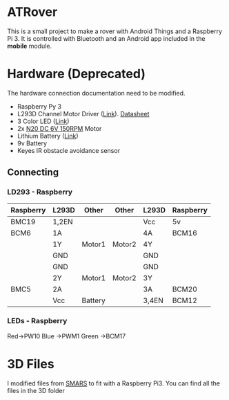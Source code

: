 # ATRover
This is a small project to make a rover with Android Things and a Raspberry Pi 3.
It is controlled with Bluetooth and an Android app included in the **mobile** module.


# Hardware (Deprecated)
The hardware connection documentation need to be modified.


- Raspberry Py 3
- L293D Channel Motor Driver  ([Link](https://www.banggood.com/1pc-L293D-L293-L293B-DIP-SOP-Push-Pull-Four-Channel-Motor-Driver-IC-p-909310.html?rmmds=myorder&cur_warehouse=USA)). [Datasheet](http://www.ti.com/lit/ds/symlink/l293.pdf)
- 3 Color LED  ([Link](http://www.dx.com/p/diy-arduino-3-color-rgb-smd-led-module-black-135046#.WqT0VOjOWUk)) 
- 2x [N20 DC 6V 150RPM](http://www.dx.com/p/425975) Motor
- Lithium Battery ([Link](https://www.banggood.com/V1_0-Lithium-Battery-Expansion-Board-For-Cellphone-Raspberry-Pi-3-Model-B-Pi-2B-B-p-1059297.html?rmmds=myorder&cur_warehouse=CN))
- 9v Battery
- Keyes IR obstacle avoidance sensor


## Connecting
### LD293 - Raspberry
|**Raspberry**|**L293D**|**Other**|**Other**|**L293D**|**Raspberry**|
|--|--|--|--|--|--|
|BMC19|1,2EN|||Vcc|5v
|BCM6|1A|||4A|BCM16
| |1Y|Motor1|Motor2|4Y|
| |GND|||GND|
| |GND|||GND|
| |2Y|Motor1|Motor2|3Y|
|BMC5|2A|||3A|BCM20
||Vcc|Battery||3,4EN|BCM12
### LEDs - Raspberry
Red->PW10
Blue ->PWM1
Green ->BCM17

# 3D Files

I modified files from [SMARS](https://www.thingiverse.com/thing:2662828) to fit with a Raspberry Pi3. You can find all the files in the 3D folder